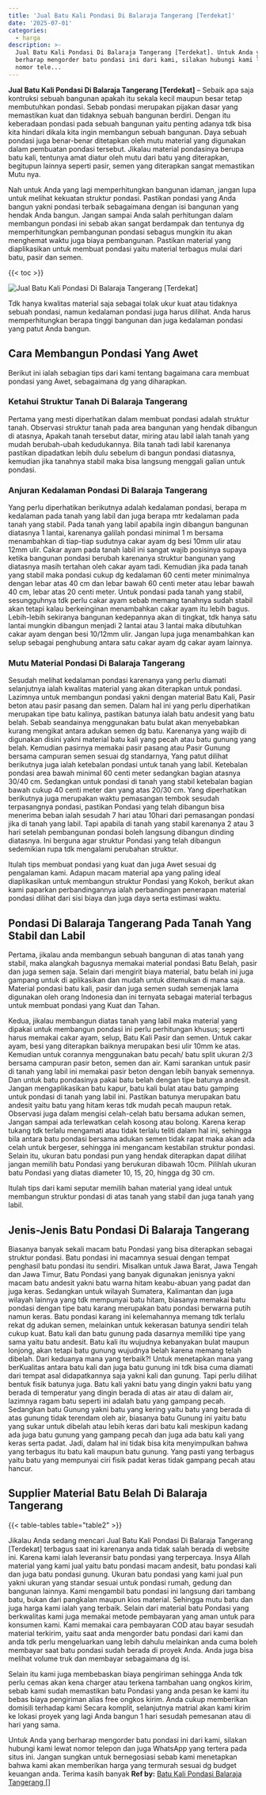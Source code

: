 ```yaml
---
title: 'Jual Batu Kali Pondasi Di Balaraja Tangerang [Terdekat]'
date: '2025-07-01'
categories:
  - harga
description: >-
  Jual Batu Kali Pondasi Di Balaraja Tangerang [Terdekat]. Untuk Anda yang
  berharap mengorder batu pondasi ini dari kami, silakan hubungi kami lewat
  nomor tele...
---
```


**Jual Batu Kali Pondasi Di Balaraja Tangerang \[Terdekat\]** – Sebaik apa saja kontruksi sebuah bangunan apakah itu sekala kecil maupun besar tetap membutuhkan pondasi. Sebab pondasi merupakan pijakan dasar yang memastikan kuat dan tidaknya sebuah bangunan berdiri. Dengan itu keberadaan pondasi pada sebuah bangunan yaitu penting adanya tdk bisa kita hindari dikala kita ingin membangun sebuah bangunan. Daya sebuah pondasi juga benar-benar ditetapkan oleh mutu material yang digunakan dalam pembuatan pondasi tersebut. Jikalau material pondasinya berupa batu kali, tentunya amat diatur oleh mutu dari batu yang diterapkan, begitupun lainnya seperti pasir, semen yang diterapkan sangat memastikan Mutu nya.

Nah untuk Anda yang lagi memperhitungkan bangunan idaman, jangan lupa untuk melihat kekuatan struktur pondasi. Pastikan pondasi yang Anda bangun yakni pondasi terbaik sebagaimana dengan isi bangunan yang hendak Anda bangun. Jangan sampai Anda salah perhitungan dalam membangun pondasi ini sebab akan sangat berdampak dan tentunya dg memperhitungkan pembangunan pondasi sebagus mungkin itu akan menghemat waktu juga biaya pembangunan. Pastikan material yang diaplikasikan untuk membuat pondasi yaitu material terbagus mulai dari batu, pasir dan semen.

{{< toc >}}

![Jual Batu Kali Pondasi Di Balaraja Tangerang [Terdekat]](/images/jual-batu-kali-29.png)

Tdk hanya kwalitas material saja sebagai tolak ukur kuat atau tidaknya sebuah pondasi, namun kedalaman pondasi juga harus dilihat. Anda harus memperhitungkan berapa tinggi bangunan dan juga kedalaman pondasi yang patut Anda bangun.

## Cara Membangun Pondasi Yang Awet

Berikut ini ialah sebagian tips dari kami tentang bagaimana cara membuat pondasi yang Awet, sebagaimana dg yang diharapkan.

### Ketahui Struktur Tanah Di Balaraja Tangerang

Pertama yang mesti diperhatikan dalam membuat pondasi adalah struktur tanah. Observasi struktur tanah pada area bangunan yang hendak dibangun di atasnya, Apakah tanah tersebut datar, miring atau labil ialah tanah yang mudah berubah-ubah kedudukannya. Bila tanah tadi labil karenanya pastikan dipadatkan lebih dulu sebelum di bangun pondasi diatasnya, kemudian jika tanahnya stabil maka bisa langsung menggali galian untuk pondasi.

### Anjuran Kedalaman Pondasi Di Balaraja Tangerang

Yang perlu diperhatikan berikutnya adalah kedalaman pondasi, berapa m kedalaman pada tanah yang labil dan juga berapa mtr kedalaman pada tanah yang stabil. Pada tanah yang labil apabila ingin dibangun bangunan diatasnya 1 lantai, karenanya galilah pondasi minimal 1 m bersama menambahkan di tiap-tiap sudutnya cakar ayam dg besi 10mm ulir atau 12mm ulir. Cakar ayam pada tanah labil ini sangat wajib posisinya supaya ketika bangunan pondasi berubah karenanya struktur bangunan yang diatasnya masih tertahan oleh cakar ayam tadi. Kemudian jika pada tanah yang stabil maka pondasi cukup dg kedalaman 60 centi meter minimalnya dengan lebar atas 40 cm dan lebar bawah 60 centi meter atau lebar bawah 40 cm, lebar atas 20 centi meter. Untuk pondasi pada tanah yang stabil, sesungguhnya tdk perlu cakar ayam sebab memang tanahnya sudah stabil akan tetapi kalau berkeinginan menambahkan cakar ayam itu lebih bagus. Lebih-lebih sekiranya bangunan kedepannya akan di tingkat, tdk hanya satu lantai mungkin dibangun menjadi 2 lantai atau 3 lantai maka dibutuhkan cakar ayam dengan besi 10/12mm ulir. Jangan lupa juga menambahkan kan selup sebagai penghubung antara satu cakar ayam dg cakar ayam lainnya.

### Mutu Material Pondasi Di Balaraja Tangerang

Sesudah melihat kedalaman pondasi karenanya yang perlu diamati selanjutnya ialah kwalitas material yang akan diterapkan untuk pondasi. Lazimnya untuk membangun pondasi yakni dengan material Batu Kali, Pasir beton atau pasir pasang dan semen. Dalam hal ini yang perlu diperhatikan merupakan tipe batu kalinya, pastikan batunya ialah batu andesit yang batu belah. Sebab seandainya menggunakan batu bulat akan menyebabkan kurang mengikat antara adukan semen dg batu. Karenanya yang wajib di digunakan disini yakni material batu kali yang pecah atau batu gunung yang belah. Kemudian pasirnya memakai pasir pasang atau Pasir Gunung bersama campuran semen sesuai dg standarnya, Yang patut dilihat berikutnya juga ialah ketebalan pondasi untuk tanah yang labil. Ketebalan pondasi area bawah minimal 60 centi meter sedangkan bagian atasnya 30/40 cm. Sedangkan untuk pondasi di tanah yang stabil ketebalan bagian bawah cukup 40 centi meter dan yang atas 20/30 cm. Yang diperhatikan berikutnya juga merupakan waktu pemasangan tembok sesudah terpasangnya pondasi, pastikan Pondasi yang telah dibangun bisa menerima beban ialah sesudah 7 hari atau 10hari dari pemasangan pondasi jika di tanah yang labil. Tapi apabila di tanah yang stabil karenanya 2 atau 3 hari setelah pembangunan pondasi boleh langsung dibangun dinding diatasnya. Ini berguna agar struktur Pondasi yang telah dibangun sedemikian rupa tdk mengalami perubahan struktur.

Itulah tips membuat pondasi yang kuat dan juga Awet sesuai dg pengalaman kami. Adapun macam material apa yang paling ideal diaplikasikan untuk membangun struktur Pondasi yang Kokoh, berikut akan kami paparkan perbandingannya ialah perbandingan penerapan material pondasi dilihat dari sisi biaya dan juga daya serta estimasi waktu.

## Pondasi Di Balaraja Tangerang Pada Tanah Yang Stabil dan Labil

Pertama, jikalau anda membangun sebuah bangunan di atas tanah yang stabil, maka alangkah bagusnya memakai material pondasi Batu Belah, pasir dan juga semen saja. Selain dari mengirit biaya material, batu belah ini juga gampang untuk di aplikasikan dan mudah untuk ditemukan di mana saja. Material pondasi batu kali, pasir dan juga semen sudah semenjak lama digunakan oleh orang Indonesia dan ini ternyata sebagai material terbagus untuk membuat pondasi yang Kuat dan Tahan.

Kedua, jikalau membangun diatas tanah yang labil maka material yang dipakai untuk membangun pondasi ini perlu perhitungan khusus; seperti harus memakai cakar ayam, selup, Batu Kali Pasir dan semen. Untuk cakar ayam, besi yang diterapkan baiknya merupakan besi ulir 10mm ke atas. Kemudian untuk corannya menggunakan batu pecah/ batu split ukuran 2/3 bersama campuran pasir beton, semen dan air. Kami sarankan untuk pasir di tanah yang labil ini memakai pasir beton dengan lebih banyak semennya. Dan untuk batu pondasinya pakai batu belah dengan tipe batunya andesit. Jangan mengaplikasikan batu kapur, batu kali bulat atau batu gamping untuk pondasi di tanah yang labil ini. Pastikan batunya merupakan batu andesit yaitu batu yang hitam keras tdk mudah pecah maupun retak. Observasi juga dalam mengisi celah-celah batu bersama adukan semen, Jangan sampai ada terlewatkan celah kosong atau bolong. Karena kerap tukang tdk terlalu mengamati atau tidak terlalu teliti dalam hal ini, sehingga bila antara batu pondasi bersama adukan semen tidak rapat maka akan ada celah untuk bergeser, sehingga ini mengancam kestabilan struktur pondasi. Selain itu, ukuran batu pondasi pun yang hendak diterapkan dapat dilihat jangan memilih batu Pondasi yang berukuran dibawah 10cm. Pilihlah ukuran batu Pondasi yang diatas diameter 10, 15, 20, hingga dg 30 cm.

Itulah tips dari kami seputar memilih bahan material yang ideal untuk membangun struktur pondasi di atas tanah yang stabil dan juga tanah yang labil.

## Jenis-Jenis Batu Pondasi Di Balaraja Tangerang

Biasanya banyak sekali macam batu Pondasi yang bisa diterapkan sebagai struktur pondasi. Batu pondasi ini macamnya sesuai dengan tempat penghasil batu pondasi itu sendiri. Misalkan untuk Jawa Barat, Jawa Tengah dan Jawa Timur, Batu Pondasi yang banyak digunakan jenisnya yakni macam batu andesit yakni batu warna hitam keabu-abuan yang padat dan juga keras. Sedangkan untuk wilayah Sumatera, Kalimantan dan juga wilayah lainnya yang tdk mempunyai batu hitam, biasanya memakai batu pondasi dengan tipe batu karang merupakan batu pondasi berwarna putih namun keras. Batu pondasi karang ini kelemahannya memang tdk terlalu rekat dg adukan semen, melainkan untuk kekerasan batunya sendiri telah cukup kuat. Batu kali dan batu gunung pada dasarnya memiliki tipe yang sama yaitu batu andesit. Batu kali itu wujudnya kebanyakan bulat maupun lonjong, akan tetapi batu gunung wujudnya belah karena memang telah dibelah. Dari keduanya mana yang terbaik?! Untuk menetapkan mana yang berKualitas antara batu kali dan juga batu gunung ini tdk bisa cuma diamati dari tempat asal didapatkannya saja yakni kali dan gunung. Tapi perlu dilihat bentuk fisik batunya juga. Batu kali yakni batu yang dingin yakni batu yang berada di temperatur yang dingin berada di atas air atau di dalam air, lazimnya ragam batu seperti ini adalah batu yang gampang pecah. Sedangkan batu Gunung yakni batu yang kering yaitu batu yang berada di atas gunung tidak terendam oleh air, biasanya batu Gunung ini yaitu batu yang sukar untuk dibelah atau lebih keras dari batu kali meskipun kadang ada juga batu gunung yang gampang pecah dan juga ada batu kali yang keras serta padat. Jadi, dalam hal ini tidak bisa kita menyimpulkan bahwa yang terbagus itu batu kali maupun batu gunung. Yang pasti yang terbagus yaitu batu yang mempunyai ciri fisik padat keras tidak gampang pecah atau hancur.

## Supplier Material Batu Belah Di Balaraja Tangerang

{{< table-tables table="table2" >}}

Jikalau Anda sedang mencari Jual Batu Kali Pondasi Di Balaraja Tangerang \[Terdekat\] terbagus saat ini karenanya anda tidak salah berada di website ini. Karena kami ialah leveransir batu pondasi yang terpercaya. Insya Allah material yang kami jual yaitu batu pondasi macam andesit, batu pondasi kali dan juga batu pondasi gunung. Ukuran batu pondasi yang kami jual pun yakni ukuran yang standar sesuai untuk pondasi rumah, gedung dan bangunan lainnya. Kami mengambil batu pondasi ini langsung dari tambang batu, bukan dari pangkalan maupun kios material. Sehingga mutu batu dan juga harga kami ialah yang terbaik. Selain dari material batu Pondasi yang berkwalitas kami juga memakai metode pembayaran yang aman untuk para konsumen kami. Kami memakai cara pembayaran COD atau bayar sesudah material terkirim, yaitu saat anda mengorder batu pondasi dari kami dan anda tdk perlu mengeluarkan uang lebih dahulu melainkan anda cuma boleh membayar saat batu pondasi sudah berada di proyek Anda. Anda juga bisa melihat volume truk dan membayar sebagaimana dg isi.

Selain itu kami juga membebaskan biaya pengiriman sehingga Anda tdk perlu cemas akan kena charger atau terkena tambahan uang ongkos kirim, sebab kami sudah memastikan batu Pondasi yang anda pesan ke kami itu bebas biaya pengiriman alias free ongkos kirim. Anda cukup memberikan domisili terhadap kami Secara komplit, selanjutnya matrial akan kami kirim ke lokasi proyek yang lagi Anda bangun 1 hari sesudah pemesanan atau di hari yang sama.

Untuk Anda yang berharap mengorder batu pondasi ini dari kami, silakan hubungi kami lewat nomor telepon dan juga WhatsApp yang tertera pada situs ini. Jangan sungkan untuk bernegosiasi sebab kami menetapkan bahwa kami akan memberikan harga yang termurah sesuai dg budget keuangan anda. Terima kasih banyak
**Ref by:** [Batu Kali Pondasi Balaraja Tangerang []](https://id.wikipedia.org/wiki/Batu)
